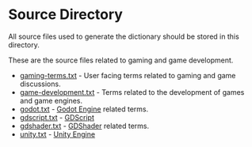 # Source Directory

All source files used to generate the dictionary should be stored in this directory.

These are the source files related to gaming and game development.

- [gaming-terms.txt](./gaming-terms.txt) - User facing terms related to gaming and game discussions.
- [game-development.txt](./game-development.txt) - Terms related to the development of games and game engines.
- [godot.txt](./godot.txt) - [Godot Engine](https://godotengine.org/) related terms.
- [gdscript.txt](./gdscript.txt) - [GDScript](https://docs.godotengine.org/en/stable/tutorials/scripting/gdscript/index.html)
- [gdshader.txt](./gdshader.txt) - [GDShader](https://docs.godotengine.org/en/stable/tutorials/shaders/index.html) related terms.
- [unity.txt](./unity.txt) - [Unity Engine](https://unity.com/products/unity-engine)
